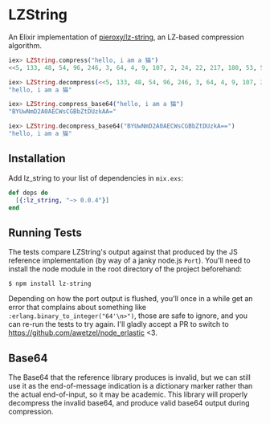 # LZString

An Elixir implementation of [pieroxy/lz-string](https://github.com/pieroxy/lz-string), an LZ-based compression algorithm.

```elixir
iex> LZString.compress("hello, i am a 猫")
<<5, 133, 48, 54, 96, 246, 3, 64, 4, 9, 107, 2, 24, 22, 217, 180, 53, 51, 144, 0>>

iex> LZString.decompress(<<5, 133, 48, 54, 96, 246, 3, 64, 4, 9, 107, 2, 24, 22, 217, 180, 53, 51, 144, 0>>)
"hello, i am a 猫"

iex> LZString.compress_base64("hello, i am a 猫")
"BYUwNmD2A0AECWsCGBbZtDUzkAA="

iex> LZString.decompress_base64("BYUwNmD2A0AECWsCGBbZtDUzkA==")
"hello, i am a 猫"
```

## Installation

Add lz_string to your list of dependencies in `mix.exs`:

```elixir
def deps do
  [{:lz_string, "~> 0.0.4"}]
end
```

## Running Tests
The tests compare LZString's output against that produced by the JS reference implementation (by way of a janky node.js `Port`). You'll need to install the node module in the root directory of the project beforehand:

```
$ npm install lz-string
```

Depending on how the port output is flushed, you'll once in a while get an error that complains about something like `:erlang.binary_to_integer("64'\n>")`, those are safe to ignore, and you can re-run the tests to try again. I'll gladly accept a PR to switch to https://github.com/awetzel/node_erlastic <3.

## Base64
The Base64 that the reference library produces is invalid, but we can still use it as the end-of-message indication is a dictionary marker rather than the actual end-of-input, so it may be academic. This library will properly decompress the invalid base64, and produce valid base64 output during compression.
